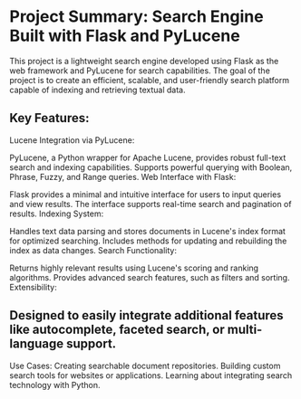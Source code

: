 # Project Summary: Search Engine Built with Flask and PyLucene
This project is a lightweight search engine developed using Flask as the web framework and PyLucene for search capabilities. The goal of the project is to create an efficient, scalable, and user-friendly search platform capable of indexing and retrieving textual data.

## Key Features:
Lucene Integration via PyLucene:

PyLucene, a Python wrapper for Apache Lucene, provides robust full-text search and indexing capabilities.
Supports powerful querying with Boolean, Phrase, Fuzzy, and Range queries.
Web Interface with Flask:

Flask provides a minimal and intuitive interface for users to input queries and view results.
The interface supports real-time search and pagination of results.
Indexing System:

Handles text data parsing and stores documents in Lucene's index format for optimized searching.
Includes methods for updating and rebuilding the index as data changes.
Search Functionality:

Returns highly relevant results using Lucene's scoring and ranking algorithms.
Provides advanced search features, such as filters and sorting.
Extensibility:

## Designed to easily integrate additional features like autocomplete, faceted search, or multi-language support.
Use Cases:
Creating searchable document repositories.
Building custom search tools for websites or applications.
Learning about integrating search technology with Python.
